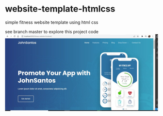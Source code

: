 # website-template-htmlcss
simple fitness website template using html css

see branch master to explore this project code
<img src="fitness.JPG" alt="Illustration img for website" title=" frontend only">
